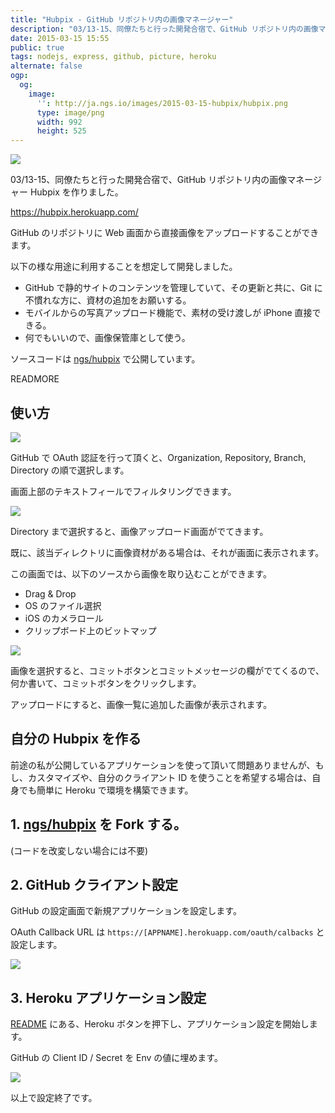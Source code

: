 ```yaml
---
title: "Hubpix - GitHub リポジトリ内の画像マネージャー"
description: "03/13-15、同僚たちと行った開発合宿で、GitHub リポジトリ内の画像マネージャー Hubpix を作りました。"
date: 2015-03-15 15:55
public: true
tags: nodejs, express, github, picture, heroku
alternate: false
ogp:
  og:
    image:
      '': http://ja.ngs.io/images/2015-03-15-hubpix/hubpix.png
      type: image/png
      width: 992
      height: 525
---
```


![](2015-03-15-hubpix/hubpix.png)

03/13-15、同僚たちと行った開発合宿で、GitHub リポジトリ内の画像マネージャー Hubpix を作りました。

https://hubpix.herokuapp.com/

GitHub のリポジトリに Web 画面から直接画像をアップロードすることができます。

以下の様な用途に利用することを想定して開発しました。

- GitHub で静的サイトのコンテンツを管理していて、その更新と共に、Git に不慣れな方に、資材の追加をお願いする。　
- モバイルからの写真アップロード機能で、素材の受け渡しが iPhone 直接できる。
- 何でもいいので、画像保管庫として使う。

ソースコードは [ngs/hubpix] で公開しています。

READMORE

## 使い方

![](2015-03-15-hubpix/hubpix.gif)

GitHub で OAuth 認証を行って頂くと、Organization, Repository, Branch, Directory の順で選択します。

画面上部のテキストフィールでフィルタリングできます。

![](2015-03-15-hubpix/screen2.png)

Directory まで選択すると、画像アップロード画面がでてきます。

既に、該当ディレクトリに画像資材がある場合は、それが画面に表示されます。

この画面では、以下のソースから画像を取り込むことができます。

- Drag & Drop
- OS のファイル選択
- iOS のカメラロール
- クリップボード上のビットマップ

![](2015-03-15-hubpix/screen3.png)

画像を選択すると、コミットボタンとコミットメッセージの欄がでてくるので、何か書いて、コミットボタンをクリックします。

アップロードにすると、画像一覧に追加した画像が表示されます。

## 自分の Hubpix を作る

前途の私が公開しているアプリケーションを使って頂いて問題ありませんが、もし、カスタマイズや、自分のクライアント ID を使うことを希望する場合は、自身でも簡単に Heroku で環境を構築できます。

## 1. [ngs/hubpix] を Fork  する。

(コードを改変しない場合には不要)

## 2. GitHub クライアント設定

GitHub の設定画面で新規アプリケーションを設定します。

OAuth Callback URL は `https://[APPNAME].herokuapp.com/oauth/calbacks` と設定します。

![](2015-03-15-hubpix/screen4.png)

## 3. Heroku アプリケーション設定

[README] にある、Heroku ボタンを押下し、アプリケーション設定を開始します。

GitHub の Client ID / Secret を Env の値に埋めます。

![](2015-03-15-hubpix/screen5.png)

以上で設定終了です。

[ngs/hubpix]: https://github.com/ngs/hubpix
[README]: https://github.com/ngs/hubpix#readme
